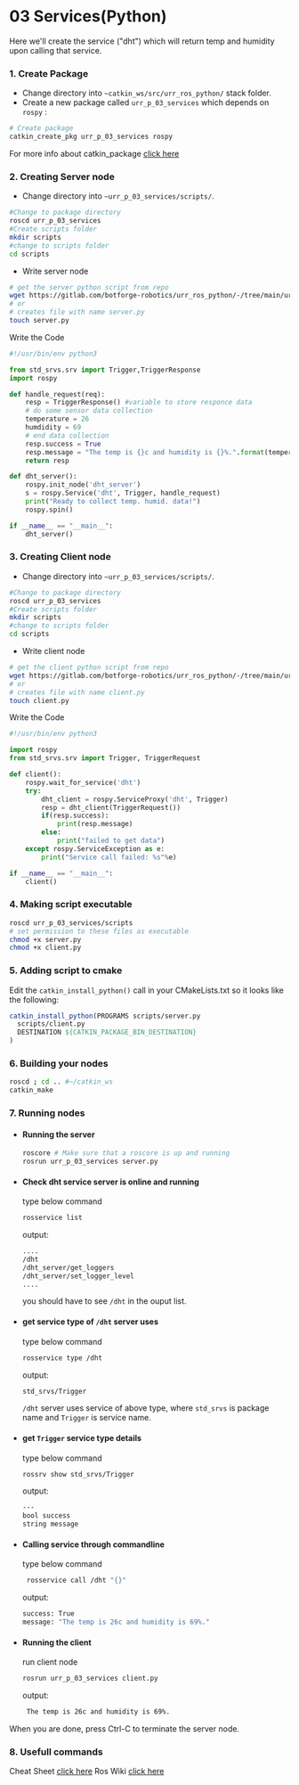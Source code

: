 # 03 Services(Python)
Here we'll create the service ("dht") which will return temp and humidity upon calling that service.

### 1. Create Package
- Change directory into `~catkin_ws/src/urr_ros_python/` stack folder.
- Create a new package called `urr_p_03_services` which depends on `rospy` :
```bash
# Create package
catkin_create_pkg urr_p_03_services rospy
```

For more info about catkin_package [click here](http://wiki.ros.org/ROS/Tutorials/CreatingPackage)

### 2. Creating Server node
- Change directory into `~urr_p_03_services/scripts/`.
```bash
#Change to package directory
roscd urr_p_03_services
#Create scripts folder
mkdir scripts
#change to scripts folder
cd scripts
```
- Write server node
```bash
# get the server python script from repo
wget https://gitlab.com/botforge-robotics/urr_ros_python/-/tree/main/urr_p_03_services/scripts/server.py
# or
# creates file with name server.py
touch server.py
```
Write the Code
```python
#!/usr/bin/env python3

from std_srvs.srv import Trigger,TriggerResponse
import rospy

def handle_request(req):
    resp = TriggerResponse() #variable to store responce data
    # do some sensor data collection
    temperature = 26
    humdidity = 69
    # end data collection
    resp.success = True
    resp.message = "The temp is {}c and humidity is {}%.".format(temperature,humdidity)
    return resp

def dht_server():
    rospy.init_node('dht_server')
    s = rospy.Service('dht', Trigger, handle_request)
    print("Ready to collect temp. humid. data!")
    rospy.spin()

if __name__ == "__main__":
    dht_server()
```
### 3. Creating Client node
- Change directory into `~urr_p_03_services/scripts/`.
```bash
#Change to package directory
roscd urr_p_03_services
#Create scripts folder
mkdir scripts
#change to scripts folder
cd scripts
```
- Write client node
```bash
# get the client python script from repo
wget https://gitlab.com/botforge-robotics/urr_ros_python/-/tree/main/urr_p_03_services/scripts/client.py
# or
# creates file with name client.py
touch client.py
```
Write the Code
```python
#!/usr/bin/env python3

import rospy
from std_srvs.srv import Trigger, TriggerRequest

def client():
    rospy.wait_for_service('dht')
    try:
        dht_client = rospy.ServiceProxy('dht', Trigger)
        resp = dht_client(TriggerRequest())
        if(resp.success):
            print(resp.message)
        else:
            print("failed to get data")
    except rospy.ServiceException as e:
        print("Service call failed: %s"%e)

if __name__ == "__main__":
    client()
```
### 4. Making script executable
```bash
roscd urr_p_03_services/scripts
# set permission to these files as executable 
chmod +x server.py
chmod +x client.py
```
### 5. Adding script to cmake
Edit the `catkin_install_python()` call in your CMakeLists.txt so it looks like the following:
```cmake
catkin_install_python(PROGRAMS scripts/server.py 
  scripts/client.py
  DESTINATION ${CATKIN_PACKAGE_BIN_DESTINATION}
)
```
### 6. Building your nodes
```bash
roscd ; cd .. #~/catkin_ws
catkin_make
```
### 7. Running nodes
- ####  Running the server
   
    ```bash
    roscore # Make sure that a roscore is up and running
    rosrun urr_p_03_services server.py
    ```
- ####  Check dht service server is online and running
    type below command
     ```bash
    rosservice list
    ```
    output:
    ```bash
    ....
    /dht
    /dht_server/get_loggers
    /dht_server/set_logger_level
    ....
    ```
    you should have to see `/dht` in the ouput list.
- ####  get service type of `/dht` server uses
    type below command
     ```bash
    rosservice type /dht
    ```
    output:
    ```bash
    std_srvs/Trigger
    ```
    `/dht` server uses service of above type, where `std_srvs` is package name and `Trigger` is service name.

- ####  get `Trigger` service type details
    type below command
     ```bash
    rossrv show std_srvs/Trigger
    ```
    output:
    ```bash
    ---
    bool success
    string message
    ```
- #### Calling service through commandline
    type below command
   ```bash
    rosservice call /dht "{}" 
    ```
    output:
    ```bash
    success: True
    message: "The temp is 26c and humidity is 69%."
    ```
- ####  Running the client
   run client node
   ```bash
   rosrun urr_p_03_services client.py
   ```
    output:
   ```bash
    The temp is 26c and humidity is 69%.
   ```

When you are done, press Ctrl-C to terminate  the server node.


### 8. Usefull commands
Cheat Sheet [click here](https://gitlab.com/botforge-robotics/urr_ros_python/-/blob/main/docs/ROScheatsheet.pdf)
Ros Wiki [click here](http://wiki.ros.org/ROS/CommandLineTools)